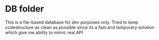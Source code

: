 # DB folder

This is a file-based database for dev purposes only. Tried to keep codestructure as clean as possible since its a fast and temporary solution which give me ability to mimic real API
